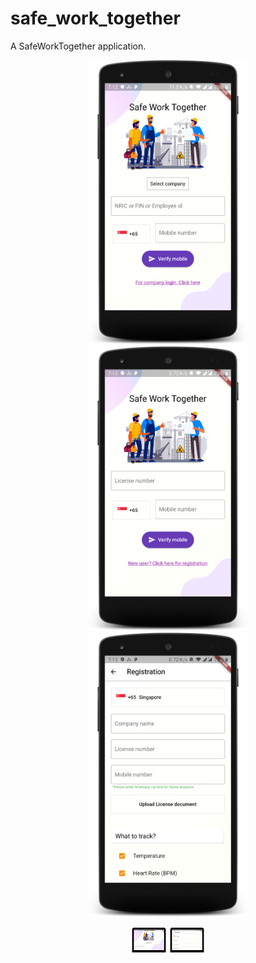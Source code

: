 # safe_work_together

A SafeWorkTogether  application.

<p align="center">
  <img src="1.png" width="256" height="455">
  <img src="2.png" width="256" height="455">
  <img src="3.png" width="256" height="455">
</p>

<p align="center">
  <img src="t1.png" width="57" height="40">
  <img src="t2.png" width="57" height="40">
</p>
